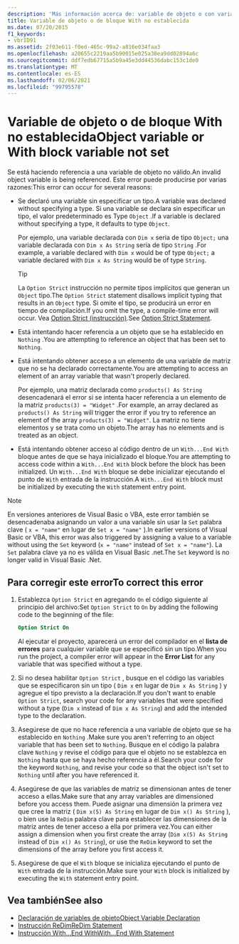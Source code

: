 ```yaml
---
description: 'Más información acerca de: variable de objeto o con variable de bloque no establecida'
title: Variable de objeto o de bloque With no establecida
ms.date: 07/20/2015
f1_keywords:
- vbrID91
ms.assetid: 2f03e611-f0ed-465c-99a2-a816e034faa3
ms.openlocfilehash: a20655c2219aa5b90015e025a38ea9dd02894a6c
ms.sourcegitcommit: ddf7edb67715a5b9a45e3dd44536dabc153c1de0
ms.translationtype: MT
ms.contentlocale: es-ES
ms.lasthandoff: 02/06/2021
ms.locfileid: "99795578"
---
```

# <a name="object-variable-or-with-block-variable-not-set"></a><span data-ttu-id="aa163-103">Variable de objeto o de bloque With no establecida</span><span class="sxs-lookup"><span data-stu-id="aa163-103">Object variable or With block variable not set</span></span>

<span data-ttu-id="aa163-104">Se está haciendo referencia a una variable de objeto no válido.</span><span class="sxs-lookup"><span data-stu-id="aa163-104">An invalid object variable is being referenced.</span></span> <span data-ttu-id="aa163-105">Este error puede producirse por varias razones:</span><span class="sxs-lookup"><span data-stu-id="aa163-105">This error can occur for several reasons:</span></span>

- <span data-ttu-id="aa163-106">Se declaró una variable sin especificar un tipo.</span><span class="sxs-lookup"><span data-stu-id="aa163-106">A variable was declared without specifying a type.</span></span> <span data-ttu-id="aa163-107">Si una variable se declara sin especificar un tipo, el valor predeterminado es Type `Object` .</span><span class="sxs-lookup"><span data-stu-id="aa163-107">If a variable is declared without specifying a type, it defaults to type `Object`.</span></span>

    <span data-ttu-id="aa163-108">Por ejemplo, una variable declarada con `Dim x` sería de tipo `Object;` una variable declarada con `Dim x As String` sería de tipo `String` .</span><span class="sxs-lookup"><span data-stu-id="aa163-108">For example, a variable declared with `Dim x` would be of type `Object;` a variable declared with `Dim x As String` would be of type `String`.</span></span>

    > [!TIP]
    > <span data-ttu-id="aa163-109">La `Option Strict` instrucción no permite tipos implícitos que generan un `Object` tipo.</span><span class="sxs-lookup"><span data-stu-id="aa163-109">The `Option Strict` statement disallows implicit typing that results in an `Object` type.</span></span> <span data-ttu-id="aa163-110">Si omite el tipo, se producirá un error en tiempo de compilación.</span><span class="sxs-lookup"><span data-stu-id="aa163-110">If you omit the type, a compile-time error will occur.</span></span> <span data-ttu-id="aa163-111">Vea [Option Strict (instrucción)](../statements/option-strict-statement.md).</span><span class="sxs-lookup"><span data-stu-id="aa163-111">See [Option Strict Statement](../statements/option-strict-statement.md).</span></span>

- <span data-ttu-id="aa163-112">Está intentando hacer referencia a un objeto que se ha establecido en `Nothing` .</span><span class="sxs-lookup"><span data-stu-id="aa163-112">You are attempting to reference an object that has been set to `Nothing`.</span></span>

- <span data-ttu-id="aa163-113">Está intentando obtener acceso a un elemento de una variable de matriz que no se ha declarado correctamente.</span><span class="sxs-lookup"><span data-stu-id="aa163-113">You are attempting to access an element of an array variable that wasn't properly declared.</span></span>

    <span data-ttu-id="aa163-114">Por ejemplo, una matriz declarada como `products() As String` desencadenará el error si se intenta hacer referencia a un elemento de la matriz `products(3) = "Widget"` .</span><span class="sxs-lookup"><span data-stu-id="aa163-114">For example, an array declared as `products() As String` will trigger the error if you try to reference an element of the array `products(3) = "Widget"`.</span></span> <span data-ttu-id="aa163-115">La matriz no tiene elementos y se trata como un objeto.</span><span class="sxs-lookup"><span data-stu-id="aa163-115">The array has no elements and is treated as an object.</span></span>

- <span data-ttu-id="aa163-116">Está intentando obtener acceso al código dentro de un `With...End With` bloque antes de que se haya inicializado el bloque.</span><span class="sxs-lookup"><span data-stu-id="aa163-116">You are attempting to access code within a `With...End With` block before the block has been initialized.</span></span>   <span data-ttu-id="aa163-117">Un `With...End With` bloque se debe inicializar ejecutando el punto de `With` entrada de la instrucción.</span><span class="sxs-lookup"><span data-stu-id="aa163-117">A `With...End With` block must be initialized by executing the `With` statement entry point.</span></span>

> [!NOTE]
> <span data-ttu-id="aa163-118">En versiones anteriores de Visual Basic o VBA, este error también se desencadenaba asignando un valor a una variable sin usar la `Set` palabra clave ( `x = "name"` en lugar de `Set x = "name"` ).</span><span class="sxs-lookup"><span data-stu-id="aa163-118">In earlier versions of Visual Basic or VBA, this error was also triggered by assigning a value to a variable without using the `Set` keyword (`x = "name"` instead of `Set x = "name"`).</span></span> <span data-ttu-id="aa163-119">La `Set` palabra clave ya no es válida en Visual Basic .net.</span><span class="sxs-lookup"><span data-stu-id="aa163-119">The `Set` keyword is no longer valid in Visual Basic .Net.</span></span>

## <a name="to-correct-this-error"></a><span data-ttu-id="aa163-120">Para corregir este error</span><span class="sxs-lookup"><span data-stu-id="aa163-120">To correct this error</span></span>

1. <span data-ttu-id="aa163-121">Establezca `Option Strict` en agregando `On` el código siguiente al principio del archivo:</span><span class="sxs-lookup"><span data-stu-id="aa163-121">Set `Option Strict` to `On` by adding the following code to the beginning of the file:</span></span>

    ```vb
    Option Strict On
    ```

    <span data-ttu-id="aa163-122">Al ejecutar el proyecto, aparecerá un error del compilador en el **lista de errores** para cualquier variable que se especificó sin un tipo.</span><span class="sxs-lookup"><span data-stu-id="aa163-122">When you run the project, a compiler error will appear in the **Error List** for any variable that was specified without a type.</span></span>

2. <span data-ttu-id="aa163-123">Si no desea habilitar `Option Strict` , busque en el código las variables que se especificaron sin un tipo ( `Dim x` en lugar de `Dim x As String` ) y agregue el tipo previsto a la declaración.</span><span class="sxs-lookup"><span data-stu-id="aa163-123">If you don't want to enable `Option Strict`, search your code for any variables that were specified without a type (`Dim x` instead of `Dim x As String`) and add the intended type to the declaration.</span></span>

3. <span data-ttu-id="aa163-124">Asegúrese de que no hace referencia a una variable de objeto que se ha establecido en `Nothing` .</span><span class="sxs-lookup"><span data-stu-id="aa163-124">Make sure you aren't referring to  an object variable that has been set to `Nothing`.</span></span>  <span data-ttu-id="aa163-125">Busque en el código la palabra clave `Nothing` y revise el código para que el objeto no se establezca en `Nothing` hasta que se haya hecho referencia a él.</span><span class="sxs-lookup"><span data-stu-id="aa163-125">Search your code for the keyword `Nothing`, and revise your code so that the object isn't set to `Nothing` until after you have referenced it.</span></span>

4. <span data-ttu-id="aa163-126">Asegúrese de que las variables de matriz se dimensionan antes de tener acceso a ellas.</span><span class="sxs-lookup"><span data-stu-id="aa163-126">Make sure that any array  variables are dimensioned before you access them.</span></span> <span data-ttu-id="aa163-127">Puede asignar una dimensión la primera vez que cree la matriz ( `Dim x(5) As String` en lugar de `Dim x() As String` ), o bien use la `ReDim` palabra clave para establecer las dimensiones de la matriz antes de tener acceso a ella por primera vez.</span><span class="sxs-lookup"><span data-stu-id="aa163-127">You can either assign a dimension when you first create the array (`Dim x(5) As String` instead of `Dim x() As String`), or use the `ReDim` keyword to set the dimensions of the array before you first access it.</span></span>

5. <span data-ttu-id="aa163-128">Asegúrese de que el `With` bloque se inicializa ejecutando el punto de `With` entrada de la instrucción.</span><span class="sxs-lookup"><span data-stu-id="aa163-128">Make sure your `With` block is initialized by executing the `With` statement entry point.</span></span>

## <a name="see-also"></a><span data-ttu-id="aa163-129">Vea también</span><span class="sxs-lookup"><span data-stu-id="aa163-129">See also</span></span>

- [<span data-ttu-id="aa163-130">Declaración de variables de objeto</span><span class="sxs-lookup"><span data-stu-id="aa163-130">Object Variable Declaration</span></span>](../../programming-guide/language-features/variables/object-variable-declaration.md)
- [<span data-ttu-id="aa163-131">Instrucción ReDim</span><span class="sxs-lookup"><span data-stu-id="aa163-131">ReDim Statement</span></span>](../statements/redim-statement.md)
- [<span data-ttu-id="aa163-132">Instrucción With...End With</span><span class="sxs-lookup"><span data-stu-id="aa163-132">With...End With Statement</span></span>](../statements/with-end-with-statement.md)
